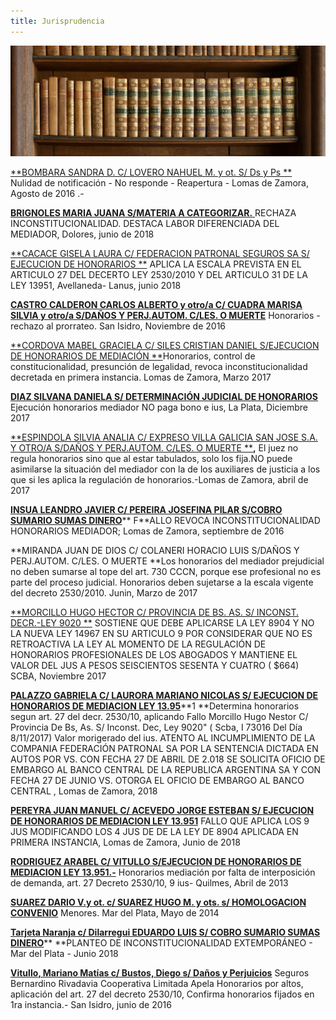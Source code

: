 ```yaml
---
title: Jurisprudencia
---
```

![null](/images/uploads/biblioteca.png)

[**BOMBARA SANDRA D. C/ LOVERO NAHUEL M. y ot. S/ Ds y Ps ** ](/fallos/bombara-sandra-d-c-lovero-nahuel-m-y-ot-s-ds-y-ps/index.html)Nulidad de notificación - No responde - Reapertura - Lomas de Zamora, Agosto de 2016 .-

[**BRIGNOLES MARIA JUANA S/MATERIA A CATEGORIZAR.** ](/fallos/brignoles-maria-juana-s-materia-a-categorizar/index.html)RECHAZA INCONSTITUCIONALIDAD. DESTACA LABOR DIFERENCIADA DEL MEDIADOR, Dolores, junio de 2018

[**CACACE GISELA LAURA C/ FEDERACION PATRONAL SEGUROS SA S/ EJECUCION DE HONORARIOS **](/fallos/cacace-gisela-laura-c-federacion-patronal-seguros-s-a-s-ejecucion-de-honorarios/index.html) APLICA LA ESCALA PREVISTA EN EL ARTICULO 27 DEL DECERTO LEY 2530/2010 Y DEL ARTICULO 31 DE LA LEY 13951, Avellaneda- Lanus, junio 2018

[**CASTRO CALDERON CARLOS ALBERTO y otro/a C/ CUADRA MARISA SILVIA y otro/a S/DAÑOS Y PERJ.AUTOM. C/LES. O MUERTE**](/fallos/castro-calderon-carlos-alberto-y-otro-a-c-cuadra-marisa-silvia-y-otro-a-s-danos-y-perj-autom/index.html) Honorarios - rechazo al prorrateo. San Isidro, Noviembre de 2016

[**CORDOVA MABEL GRACIELA C/ SILES CRISTIAN DANIEL S/EJECUCION DE HONORARIOS DE MEDIACIÓN **](/fallos/cordova-mabel-graciela-c-siles-cristian-daniel-s-ejecucion-de-honorarios-de-mediacion-ley-13-951/index.html)Honorarios, control de constitucionalidad, presunción de legalidad, revoca inconstitucionalidad decretada en primera instancia. Lomas de Zamora, Marzo 2017

[**DIAZ SILVANA DANIELA S/ DETERMINACIÓN JUDICIAL DE HONORARIOS**
 ](/fallos/diaz-silvana-daniela-s-determinacion-judicial-de-honorarios/index.html)Ejecución honorarios mediador NO paga bono e ius, La Plata, Diciembre 2017

[**ESPINDOLA SILVIA ANALIA C/ EXPRESO VILLA GALICIA SAN JOSE S.A. Y OTRO/A S/DAÑOS Y PERJ.AUTOM. C/LES. O MUERTE **](https://sitio-mediadores.netlify.com/fallos/espindola-silvia-analia-c-expreso-villa-galicia-san-jose-s-a-y-otro-a-s-danos-y-perj-autom-c-les-o-muerte/index.html)**,** El juez no regula honorarios sino que al estar tabulados, solo los fija.NO puede asimilarse la situación del mediador con la de los auxiliares de justicia a los que si les aplica la regulación de honorarios.-Lomas de Zamora, abril de 2017

[**INSUA LEANDRO JAVIER C/ PEREIRA JOSEFINA PILAR S/COBRO SUMARIO SUMAS DINERO**](/fallos/insua-leandro-javier-c-pereira-josefina-pilar-s-cobro-sumario-sumas-dinero-exc-alquileres-etc/index.html)** F**ALLO REVOCA INCONSTITUCIONALIDAD HONORARIOS MEDIADOR; Lomas de Zamora, septiembre de 2016

**MIRANDA JUAN DE DIOS C/ COLANERI HORACIO LUIS S/DAÑOS Y PERJ.AUTOM. C/LES. O MUERTE **Los honorarios del mediador prejudicial no deben sumarse al tope del art. 730 CCCN, porque ese profesional no es parte del proceso judicial. Honorarios  deben sujetarse a la escala vigente del decreto 2530/2010. Junin, Marzo de 2017

[**MORCILLO HUGO HECTOR C/ PROVINCIA DE BS. AS. S/ INCONST. DECR.-LEY 9020 **](https://sitio-mediadores.netlify.com/fallos/morcillo-hugo-hector-c-provincia-de-bs-as-s-inconst-decr-ley-9020/index.html) SOSTIENE QUE DEBE APLICARSE LA LEY 8904 Y NO LA NUEVA LEY 14967 EN SU ARTICULO 9 POR CONSIDERAR QUE NO ES RETROACTIVA LA LEY AL MOMENTO DE LA REGULACIÓN DE HONORARIOS PROFESIONALES DE LOS ABOGADOS Y MANTIENE EL VALOR DEL JUS A PESOS SEISCIENTOS SESENTA Y CUATRO ( $664) SCBA, Noviembre 2017

[**PALAZZO GABRIELA C/ LAURORA MARIANO NICOLAS S/ EJECUCION DE HONORARIOS DE MEDIACION LEY 13.95**](fallos/palazzo-gabriela-c-laurora-mariano-nicolas-s-ejecucion-de-honorarios-de-mediacion-ley-13-951/index.html)**1 **Determina honorarios segun art. 27 del decr. 2530/10, aplicando Fallo Morcillo Hugo Nestor C/ Provincia De Bs, As. S/ Inconst. Dec, Ley 9020" ( Scba, I 73016 Del Día 8/11/2017) Valor morigerado del ius.  ATENTO AL INCUMPLIMIENTO DE LA COMPANIA FEDERACIÓN PATRONAL SA POR LA SENTENCIA DICTADA EN AUTOS POR VS. CON FECHA 27 DE ABRIL DE 2.018  SE SOLICITA OFICIO DE EMBARGO AL BANCO CENTRAL DE LA REPUBLICA ARGENTINA SA Y CON FECHA 27 DE JUNIO VS. OTORGA EL OFICIO DE EMBARGO AL BANCO CENTRAL , Lomas de Zamora, 2018

[**PEREYRA JUAN MANUEL C/ ACEVEDO JORGE ESTEBAN S/ EJECUCION DE HONORARIOS DE MEDIACION LEY 13.951**](https://sitio-mediadores.netlify.com/fallos/pereyra-juan-manuel-c-acevedo-jorge-esteban-s-ejecucion-de-honorarios-de-mediacion-ley-13-951/index.html) FALLO QUE APLICA LOS 9 JUS MODIFICANDO LOS 4 JUS DE DE LA LEY DE 8904 APLICADA EN PRIMERA INSTANCIA, Lomas de Zamora, Junio de 2018

[**RODRIGUEZ ARABEL C/ VITULLO S/EJECUCION DE HONORARIOS DE MEDIACION LEY 13.951.-**](/fallos/rodriguez-arabel-c-vitullo-s-ejecucion-de-honorarios-de-mediacion-ley-13-951/index.html) Honorarios mediación  por falta de interposición de demanda, art. 27 Decreto 2530/10,  9 ius- Quilmes, Abril de 2013

[**SUAREZ DARIO V.y ot. c/ SUAREZ HUGO M. y ots. s/ HOMOLOGACION CONVENIO**](/fallos/suarez-dario-v-y-ot-c-suarez-hugo-m-y-ots-s-homologacion-convenio/index.html) Menores. Mar del Plata, Mayo de 2014

[**Tarjeta Naranja c/ Dilarregui EDUARDO LUIS S/ COBRO SUMARIO SUMAS DINERO**](/fallos/tarjeta-naranja-s-a-c-dilarregui-eduardo-luis-s-cobro-sumario-sumas-dinero/index.html)\*\* \*\*PLANTEO DE INCONSTITUCIONALIDAD EXTEMPORÁNEO - Mar del Plata - Junio 2018

[**Vitullo, Mariano Matías c/ Bustos, Diego s/ Daños  y Perjuicios**](fallos/vitullo-mariano-matias-c-bustos-diego-s-danos-y-perjuicios/index.html) Seguros Bernardino Rivadavia Cooperativa Limitada Apela Honorarios por altos, aplicación del art. 27 del decreto 2530/10, Confirma honorarios fijados en 1ra instancia.- San Isidro, junio de 2016
